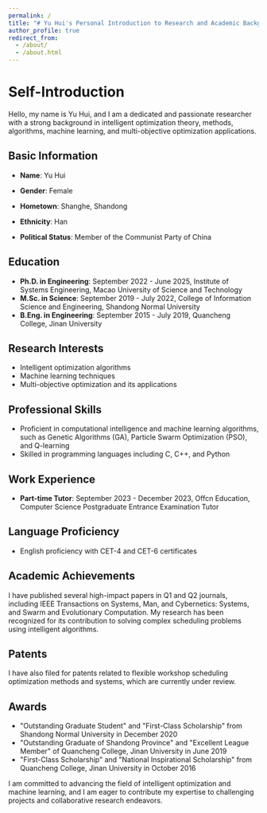 ```yaml
---
permalink: /
title: "# Yu Hui's Personal Introduction to Research and Academic Background"
author_profile: true
redirect_from: 
  - /about/
  - /about.html
---
```


# Self-Introduction

Hello, my name is Yu Hui, and I am a dedicated and passionate researcher with a strong background in intelligent optimization theory, methods, algorithms, machine learning, and multi-objective optimization applications.

## Basic Information
- **Name**: Yu Hui

- **Gender**: Female

- **Hometown**: Shanghe, Shandong

- **Ethnicity**: Han

- **Political Status**: Member of the Communist Party of China

  

## Education
- **Ph.D. in Engineering**: September 2022 - June 2025, Institute of Systems Engineering, Macao University of Science and Technology
- **M.Sc. in Science**: September 2019 - July 2022, College of Information Science and Engineering, Shandong Normal University
- **B.Eng. in Engineering**: September 2015 - July 2019, Quancheng College, Jinan University

## Research Interests
- Intelligent optimization algorithms
- Machine learning techniques
- Multi-objective optimization and its applications

## Professional Skills
- Proficient in computational intelligence and machine learning algorithms, such as Genetic Algorithms (GA), Particle Swarm Optimization (PSO), and Q-learning
- Skilled in programming languages including C, C++, and Python

## Work Experience
- **Part-time Tutor**: September 2023 - December 2023, Offcn Education, Computer Science Postgraduate Entrance Examination Tutor

## Language Proficiency
- English proficiency with CET-4 and CET-6 certificates

## Academic Achievements
I have published several high-impact papers in Q1 and Q2 journals, including IEEE Transactions on Systems, Man, and Cybernetics: Systems, and Swarm and Evolutionary Computation. My research has been recognized for its contribution to solving complex scheduling problems using intelligent algorithms.

## Patents
I have also filed for patents related to flexible workshop scheduling optimization methods and systems, which are currently under review.

## Awards
- "Outstanding Graduate Student" and "First-Class Scholarship" from Shandong Normal University in December 2020
- "Outstanding Graduate of Shandong Province" and "Excellent League Member" of Quancheng College, Jinan University in June 2019
- "First-Class Scholarship" and "National Inspirational Scholarship" from Quancheng College, Jinan University in October 2016

I am committed to advancing the field of intelligent optimization and machine learning, and I am eager to contribute my expertise to challenging projects and collaborative research endeavors.